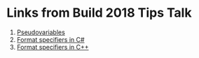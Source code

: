 # Links from Build 2018 Tips Talk

1. [Pseudovariables](https://docs.microsoft.com/en-us/visualstudio/debugger/pseudovariables)
2. [Format specifiers in C#](https://docs.microsoft.com/en-us/visualstudio/debugger/format-specifiers-in-csharp)
3. [Format specifiers in C++](https://docs.microsoft.com/en-us/visualstudio/debugger/format-specifiers-in-cpp)

